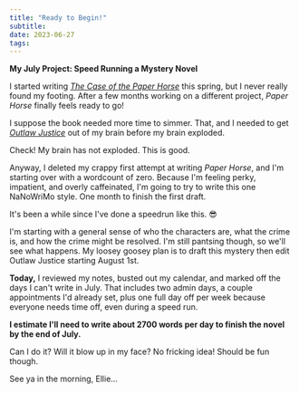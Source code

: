 ```yaml
---
title: "Ready to Begin!"
subtitle:
date: 2023-06-27
tags:
---
```


**My July Project: Speed Running a Mystery Novel**

I started writing [*The Case of the Paper Horse*](/notes/paper-horse.md) this spring, but I never really found my footing. After a few months working on a different project, *Paper Horse* finally feels ready to go!

I suppose the book needed more time to simmer. That, and I needed to get [*Outlaw Justice*](/notes/project-mars.md) out of my brain before my brain exploded.

Check! My brain has not exploded. This is good.

Anyway, I deleted my crappy first attempt at writing *Paper Horse*, and I'm starting over with a wordcount of zero. Because I'm feeling perky, impatient, and overly caffeinated, I'm going to try to write this one NaNoWriMo style. One month to finish the first draft. 

It's been a while since I've done a speedrun like this. 😎 

I'm starting with a general sense of who the characters are, what the crime is, and how the crime might be resolved. I'm still pantsing though, so we'll see what happens. My loosey goosey plan is to draft this mystery then edit Outlaw Justice starting August 1st.

**Today,** I reviewed my notes, busted out my calendar, and marked off the days I can't write in July. That includes two admin days, a couple appointments I'd already set, plus one full day off per week because everyone needs time off, even during a speed run. 

**I estimate I'll need to write about 2700 words per day to finish the novel by the end of July.**

Can I do it? Will it blow up in my face? No fricking idea! Should be fun though.

See ya in the morning, Ellie...